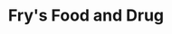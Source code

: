 ---
title: "Fry's Food and Drug"
url: /gilbert/frys-food-and-drug-east-pecos-road/
shop: Supermarkt
---